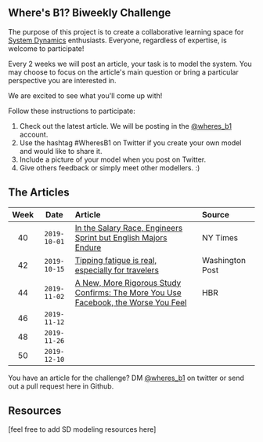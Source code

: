 ## Where's B1? Biweekly Challenge

The purpose of this project is to create a collaborative learning space for [System Dynamics](https://www.systemdynamics.org) enthusiasts. 
Everyone, regardless of expertise, is welcome to participate!

Every 2 weeks we will post an article, your task is to model the system. 
You may choose to focus on the article's main question or bring a particular perspective you are interested in. 

We are excited to see what you'll come up with!

Follow these instructions to participate:
1. Check out the latest article. We will be posting in the [@wheres_b1](https://twitter.com/wheres_b1) account. 
2. Use the hashtag #WheresB1 on Twitter if you create your own model and would like to share it.
3. Include a picture of your model when you post on Twitter. 
4. Give others feedback or simply meet other modellers. :)

## The Articles

| Week | Date | Article | Source
| :---: | :---: | :---| :---|
| 40 | `2019-10-01` | [In the Salary Race, Engineers Sprint but English Majors Endure](https://www.nytimes.com/2019/09/20/business/liberal-arts-stem-salaries.html) | NY Times |
| 42 | `2019-10-15` | [Tipping fatigue is real, especially for travelers](https://www.washingtonpost.com/business/economy/tipping-fatigue-is-real-especially-for-travelers/2019/10/11/aefb8bb8-eb9e-11e9-9c6d-436a0df4f31d_story.html) | Washington Post |
| 44 | `2019-11-02` | [A New, More Rigorous Study Confirms: The More You Use Facebook, the Worse You Feel](https://hbr.org/2017/04/a-new-more-rigorous-study-confirms-the-more-you-use-facebook-the-worse-you-feel?)| HBR |
| 46 | `2019-11-12` | |
| 48 | `2019-11-26` | |
| 50 | `2019-12-10` | |

You have an article for the challenge? DM [@wheres_b1](https://twitter.com/wheres_b1) on twitter or send out a pull request here in Github.

## Resources

[feel free to add SD modeling resources here]
